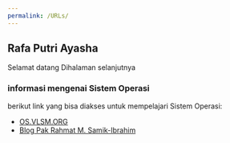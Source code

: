```yaml
---
permalink: /URLs/
---
```

## Rafa Putri Ayasha

Selamat datang Dihalaman selanjutnya 

### informasi mengenai Sistem Operasi
berikut link yang bisa diakses untuk mempelajari Sistem Operasi:

- [OS.VLSM.ORG](https://os.vlsm.org/)
- [Blog Pak Rahmat M. Samik-Ibrahim](https://rahmatm.samik-ibrahim.vlsm.org/)



